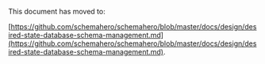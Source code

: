 This document has moved to:

[https://github.com/schemahero/schemahero/blob/master/docs/design/desired-state-database-schema-management.md](https://github.com/schemahero/schemahero/blob/master/docs/design/desired-state-database-schema-management.md).
